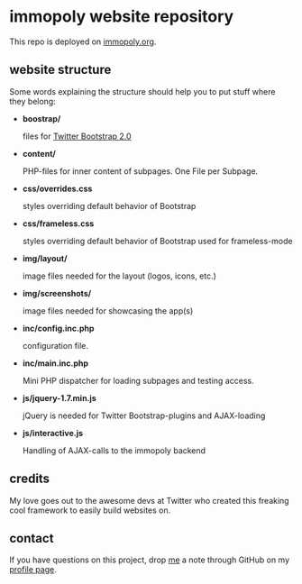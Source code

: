 # immopoly website repository

This repo is deployed on [immopoly.org](http://immopoly.org).

## website structure

Some words explaining the structure should help you to put stuff where they belong:

 * **boostrap/**

	files for [Twitter Bootstrap 2.0](http://twitter.github.com/bootstrap/)

 * **content/**

	PHP-files for inner content of subpages. One File per Subpage.

 * **css/overrides.css**

	styles overriding default behavior of Bootstrap


 * **css/frameless.css**

	styles overriding default behavior of Bootstrap used for frameless-mode

 * **img/layout/**

	image files needed for the layout (logos, icons, etc.)

 * **img/screenshots/**

	image files needed for showcasing the app(s)

 * **inc/config.inc.php**

	configuration file.

 * **inc/main.inc.php**

	Mini PHP dispatcher for loading subpages and testing access.

 * **js/jquery-1.7.min.js**

	jQuery is needed for Twitter Bootstrap-plugins and AJAX-loading

 * **js/interactive.js**

	Handling of AJAX-calls to the immopoly backend

## credits

My love goes out to the awesome devs at Twitter who created this freaking cool framework to easily build websites on.

## contact

If you have questions on this project, drop [me](@stefanhoth) a note through GitHub on my [profile page](https://github.com/stefanhoth).
